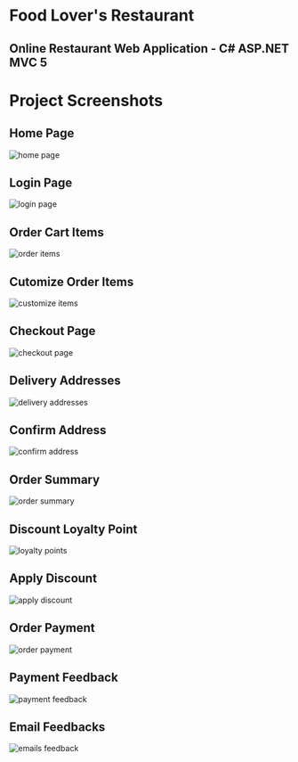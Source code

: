 # Food Lover's Restaurant

## Online Restaurant Web Application - C# ASP.NET MVC 5


# Project Screenshots

## Home Page
<img alt="home page" src="/FLRApplication/Content/Custom/images/screenshots/Home.png">

## Login Page
<img alt="login page" src="/FLRApplication/Content/Custom/images/screenshots/Login.png">

## Order Cart Items
<img alt="order items" src="/FLRApplication/Content/Custom/images/screenshots/Order Items.png">

## Cutomize Order Items
<img alt="customize items" src="/FLRApplication/Content/Custom/images/screenshots/Customize.png">

## Checkout Page
<img alt="checkout page" src="/FLRApplication/Content/Custom/images/screenshots/Checkout.png">

## Delivery Addresses
<img alt="delivery addresses" src="/FLRApplication/Content/Custom/images/screenshots/Delivery Addresses.png">

## Confirm Address
<img alt="confirm address" src="/FLRApplication/Content/Custom/images/screenshots/ConfirmAddress.png">

## Order Summary
<img alt="order summary" src="/FLRApplication/Content/Custom/images/screenshots/Order Summary.png">

## Discount Loyalty Point
<img alt="loyalty points" src="/FLRApplication/Content/Custom/images/screenshots/Loyalty Points.png">

## Apply Discount
<img alt="apply discount" src="/FLRApplication/Content/Custom/images/screenshots/Discount Applied.png">

## Order Payment
<img alt="order payment" src="/FLRApplication/Content/Custom/images/screenshots/Order Payment.png">

## Payment Feedback
<img alt="payment feedback" src="/FLRApplication/Content/Custom/images/screenshots/Paid.png">

## Email Feedbacks
<img alt="emails feedback" src="/FLRApplication/Content/Custom/images/screenshots/FLR Emails.png">